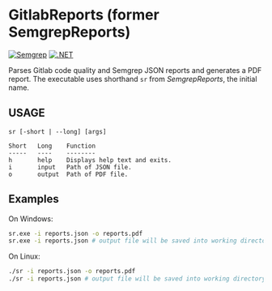 # GitlabReports (former SemgrepReports)
[![Semgrep](https://github.com/zbalkan/GitlabReports/actions/workflows/semgrep.yml/badge.svg?branch=master)](https://github.com/zbalkan/GitlabReports/actions/workflows/semgrep.yml)
[![.NET](https://github.com/zbalkan/GitlabReports/actions/workflows/dotnet.yml/badge.svg?branch=master)](https://github.com/zbalkan/GitlabReports/actions/workflows/dotnet.yml)

Parses Gitlab code quality and Semgrep JSON reports and generates a PDF report. The executable uses shorthand `sr` from _SemgrepReports_, the initial name.

## USAGE
```
sr [-short | --long] [args]

Short   Long    Function
-----   ----    --------
h       help    Displays help text and exits.
i       input   Path of JSON file.
o       output  Path of PDF file.

```

## Examples
On Windows:
```bash
sr.exe -i reports.json -o reports.pdf
sr.exe -i reports.json # output file will be saved into working directory as reports.pdf
```

On Linux:
```bash
./sr -i reports.json -o reports.pdf
./sr -i reports.json # output file will be saved into working directory as reports.pdf
```
